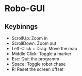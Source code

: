 # Robo-GUI

## Keybinngs
- ScrollUp: Zoom in
- ScrollDown: Zoom out
- Left-Click + Drag: Move the map
- Middle Click: Toggle a marker
- Esc: Quit the programm
- Space: Toggle robot chase
- R: Reset the screen offset
